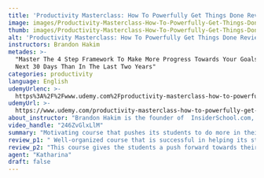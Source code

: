 ```yaml
---
title: 'Productivity Masterclass: How To Powerfully Get Things Done Review'
image: images/Productivity-Masterclass-How-To-Powerfully-Get-Things-Done-Review.jpeg
thumb: images/Productivity-Masterclass-How-To-Powerfully-Get-Things-Done-Review.jpeg
alt: 'Productivity Masterclass: How To Powerfully Get Things Done Review'
instructors: Brandon Hakim
metades: >-
  "Master The 4 Step Framework To Make More Progress Towards Your Goals In The
  Next 30 Days Than In The Last Two Years"
categories: productivity
language: English
udemyUrlenc: >-
  https%3A%2F%2Fwww.udemy.com%2Fproductivity-masterclass-how-to-powerfully-get-things-done%2F
udemyUrl: >-
  https://www.udemy.com/productivity-masterclass-how-to-powerfully-get-things-done/
about_instructor: "Brandon Hakim is the founder of  InsiderSchool.com, an online course provider. He aims to gives students the type of education that they will never experience in a conventional school and help them excel in life."
video_handle: "246ZvGlxLlM"
summary: "Motivating course that pushes its students to do more in their daily life in order to reach success. The instructor is very helpful and passionate about teaching and the lessons get down to the core elements of productivity. "
review_p1: " Well-organized course that is successful in helping its students manage their time and be more productive. The resource sheets are helpful and the examples are practical and can easily be done in real-life. The lessons are taught gradually and make the students engaged. The enthusiasm of the instructor is great and perfect for people who have a hard time organizing their life. The whole course was enlightening and motivated the students to work harder. The lessons incorporated all the essential elements from setting up the mind up to do the concepts in action. The lessons are great to eliminate procrastination."
review_p2: "This course gives the students a push forward towards their dreams. The videos were very professional and edited clearly. the lessons gave the students a different viewpoint of getting things done in life. Instead of focusing on productivity, it focuses on how to achieve things and move forward with the goals in order to live a good life. The course eliminates the myths in progress, perfection, and pace which greatly enhances the personality traits of the students. The instructor is contagiously energetic and has a huge passion for teaching his students and helping them achieve success. He goes straight to the point and emphasizes all the important things that students should take note of."
agent: "Katharina"
draft: false
---
```


